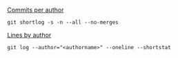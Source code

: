 [Commits per author](https://stackoverflow.com/questions/9839083/git-number-of-commits-per-author-on-all-branches)  
```
git shortlog -s -n --all --no-merges
```

[Lines by author](https://stackoverflow.com/questions/1265040/how-to-count-total-lines-changed-by-a-specific-author-in-a-git-repository)
```
git log --author="<authorname>" --oneline --shortstat
```
